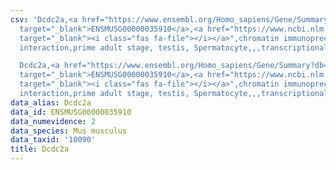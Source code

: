 ```yaml
---
csv: 'Dcdc2a,<a href="https://www.ensembl.org/Homo_sapiens/Gene/Summary?db=core;g=ENSMUSG00000035910"
  target="_blank">ENSMUSG00000035910</a>,<a href="https://www.ncbi.nlm.nih.gov/pubmed/25450459"
  target="_blank"><i class="fas fa-file"></i></a>",chromatin immunoprecipitation assay,direct
  interaction,prime adult stage, testis, Spermatocyte,,,transcriptional regulation,

  Dcdc2a,<a href="https://www.ensembl.org/Homo_sapiens/Gene/Summary?db=core;g=ENSMUSG00000035910"
  target="_blank">ENSMUSG00000035910</a>,<a href="https://www.ncbi.nlm.nih.gov/pubmed/25450459"
  target="_blank"><i class="fas fa-file"></i></a>",chromatin immunoprecipitation assay,direct
  interaction,prime adult stage, testis, Spermatocyte,,,transcriptional regulation,'
data_alias: Dcdc2a
data_id: ENSMUSG00000035910
data_numevidence: 2
data_species: Mus musculus
data_taxid: '10090'
title: Dcdc2a
---
```

